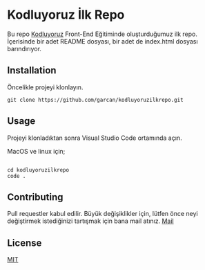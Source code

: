 # Kodluyoruz İlk Repo

Bu repo [Kodluyoruz](https://app.patika.dev/) Front-End Eğitiminde oluşturduğumuz ilk repo. İçerisinde bir adet README dosyası, bir adet de index.html dosyası barındırıyor.

## Installation

Öncelikle projeyi klonlayın.

```
git clone https://github.com/garcan/kodluyoruzilkrepo.git

```

## Usage

Projeyi klonladıktan sonra Visual Studio Code ortamında açın.

MacOS ve linux için;
```

cd kodluyoruzilkrepo
code .

```

## Contributing 

Pull requestler kabul edilir. Büyük değişiklikler için, lütfen önce neyi değiştirmek istediğinizi tartışmak için bana mail atınız. 
[Mail](mailto:hakankaya92@gmail.com)

## License

[MIT](https://github.com/garcan/kodluyoruzilkrepo/blob/main/LICENSE)
